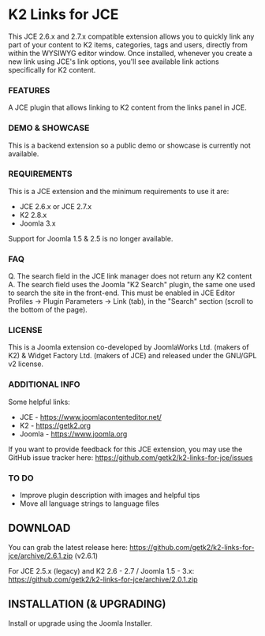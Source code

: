 K2 Links for JCE
=========================

This JCE 2.6.x and 2.7.x compatible extension allows you to quickly link any part of your content to K2 items, categories, tags and users, directly from within the WYSIWYG editor window. Once installed, whenever you create a new link using JCE's link options, you'll see available link actions specifically for K2 content.

### FEATURES
A JCE plugin that allows linking to K2 content from the links panel in JCE.

### DEMO & SHOWCASE
This is a backend extension so a public demo or showcase is currently not available.

### REQUIREMENTS
This is a JCE extension and the minimum requirements to use it are:

- JCE 2.6.x or JCE 2.7.x
- K2 2.8.x
- Joomla 3.x

Support for Joomla 1.5 & 2.5 is no longer available.

### FAQ
Q. The search field in the JCE link manager does not return any K2 content
A. The search field uses the Joomla "K2 Search" plugin, the same one used to search the site in the front-end. This must be enabled in JCE Editor Profiles -> Plugin Parameters -> Link (tab), in the "Search" section (scroll to the bottom of the page).

### LICENSE
This is a Joomla extension co-developed by JoomlaWorks Ltd. (makers of K2) & Widget Factory Ltd. (makers of JCE) and released under the GNU/GPL v2 license.

### ADDITIONAL INFO
Some helpful links:

- JCE    - https://www.joomlacontenteditor.net/
- K2     - https://getk2.org
- Joomla - https://www.joomla.org

If you want to provide feedback for this JCE extension, you may use the GitHub issue tracker here: https://github.com/getk2/k2-links-for-jce/issues

### TO DO
- Improve plugin description with images and helpful tips
- Move all language strings to language files

## DOWNLOAD
You can grab the latest release here: https://github.com/getk2/k2-links-for-jce/archive/2.6.1.zip (v2.6.1)

For JCE 2.5.x (legacy) and K2 2.6 - 2.7 / Joomla 1.5 - 3.x: https://github.com/getk2/k2-links-for-jce/archive/2.0.1.zip

## INSTALLATION (& UPGRADING)
Install or upgrade using the Joomla Installer.
